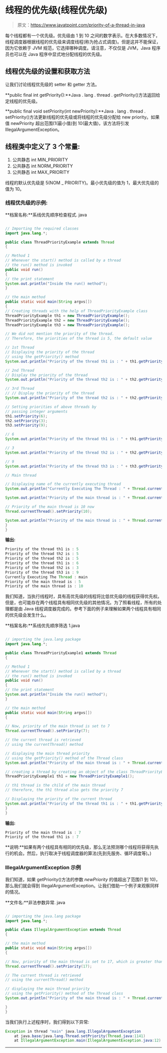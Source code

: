 # 线程的优先级(线程优先级)

> 原文：<https://www.javatpoint.com/priority-of-a-thread-in-java>

每个线程都有一个优先级。优先级由 1 到 10 之间的数字表示。在大多数情况下，线程调度器根据线程的优先级来调度线程(称为抢占式调度)。但是这并不能保证，因为它依赖于 JVM 规范，它选择哪种调度。请注意，不仅仅是 JVM，Java 程序员也可以在 Java 程序中显式地分配线程的优先级。

## 线程优先级的设置和获取方法

让我们讨论线程优先级的 setter 和 getter 方法。

**public final int getPriority():**Java . lang . thread . getPriority()方法返回给定线程的优先级。

**public final void setPriority(int newPriority):**Java . lang . thread . setPriority()方法更新线程的优先级或将线程的优先级分配给 new priority。如果值 newPriority 超出范围(1(最小值)到 10(最大值)，该方法将引发 IllegalArgumentException。

## 线程类中定义了 3 个常量:

1.  公共静态 int MIN_PRIORITY
2.  公共静态 int NORM_PRIORITY
3.  公共静态 int MAX_PRIORITY

线程的默认优先级是 5(NOM _ PRIORITY)。最小优先级的值为 1，最大优先级的值为 10。

### 线程优先级的示例:

**档案名称:**系线优先顺序检查程式. java

```java

// Importing the required classes
import java.lang.*;

public class ThreadPriorityExample extends Thread 
{

// Method 1
// Whenever the start() method is called by a thread
// the run() method is invoked
public void run()
{
// the print statement
System.out.println("Inside the run() method");
}

// the main method
public static void main(String argvs[])
{
// Creating threads with the help of ThreadPriorityExample class
ThreadPriorityExample th1 = new ThreadPriorityExample();
ThreadPriorityExample th2 = new ThreadPriorityExample();
ThreadPriorityExample th3 = new ThreadPriorityExample();

// We did not mention the priority of the thread.
// Therefore, the priorities of the thread is 5, the default value

// 1st Thread
// Displaying the priority of the thread
// using the getPriority() method
System.out.println("Priority of the thread th1 is : " + th1.getPriority());

// 2nd Thread 
// Display the priority of the thread
System.out.println("Priority of the thread th2 is : " + th2.getPriority());

// 3rd Thread 
// // Display the priority of the thread
System.out.println("Priority of the thread th2 is : " + th2.getPriority());

// Setting priorities of above threads by
// passing integer arguments
th1.setPriority(6);
th2.setPriority(3);
th3.setPriority(9);

// 6
System.out.println("Priority of the thread th1 is : " + th1.getPriority());

// 3
System.out.println("Priority of the thread th2 is : " + th2.getPriority());

// 9
System.out.println("Priority of the thread th3 is : " + th3.getPriority());

// Main thread

// Displaying name of the currently executing thread 
System.out.println("Currently Executing The Thread : " + Thread.currentThread().getName());

System.out.println("Priority of the main thread is : " + Thread.currentThread().getPriority());

// Priority of the main thread is 10 now
Thread.currentThread().setPriority(10);

System.out.println("Priority of the main thread is : " + Thread.currentThread().getPriority());
}
}

```

**输出:**

```java
Priority of the thread th1 is : 5
Priority of the thread th2 is : 5
Priority of the thread th2 is : 5
Priority of the thread th1 is : 6
Priority of the thread th2 is : 3
Priority of the thread th3 is : 9
Currently Executing The Thread : main
Priority of the main thread is : 5
Priority of the main thread is : 10

```

我们知道，当执行线程时，具有高优先级的线程将比低优先级的线程获得优先权。但是，也可能存在两个线程具有相同优先级的其他情况。为了照看线程，所有的处理都是由 Java 线程调度器完成的。参考下面的例子来理解如果两个线程具有相同的优先级会发生什么。

**档案名称:**系线优先顺序筛选 1.java

```java

// importing the java.lang package
import java.lang.*;

public class ThreadPriorityExample1 extends Thread 
{

// Method 1
// Whenever the start() method is called by a thread
// the run() method is invoked
public void run()
{
// the print statement
System.out.println("Inside the run() method");
}

// the main method
public static void main(String argvs[])
{

// Now, priority of the main thread is set to 7
Thread.currentThread().setPriority(7);

// the current thread is retrieved
// using the currentThread() method

// displaying the main thread priority
// using the getPriority() method of the Thread class
System.out.println("Priority of the main thread is : " + Thread.currentThread().getPriority());

// creating a thread by creating an object of the class ThreadPriorityExample1
ThreadPriorityExample1 th1 = new ThreadPriorityExample1();

// th1 thread is the child of the main thread
// therefore, the th1 thread also gets the priority 7

// Displaying the priority of the current thread
System.out.println("Priority of the thread th1 is : " + th1.getPriority());
}
}

```

**输出:**

```java
Priority of the main thread is : 7
Priority of the thread th1 is : 7

```

**说明:**如果有两个线程具有相同的优先级，那么无法预测哪个线程将获得先执行的机会。然后，执行取决于线程调度器的算法(先到先服务、循环调度等)。)

### IllegalArgumentException 示例

我们知道，如果 getPriority()方法的参数 *newPriority* 的值超出了范围(1 到 10)，那么我们就会得到 IllegalArgumentException。让我们借助一个例子来观察同样的情况。

**文件名:**非法参数异常. java

```java

// importing the java.lang package
import java.lang.*;

public class IllegalArgumentException extends Thread 
{

// the main method
public static void main(String argvs[])
{

// Now, priority of the main thread is set to 17, which is greater than 10
Thread.currentThread().setPriority(17);

// The current thread is retrieved
// using the currentThread() method

// displaying the main thread priority
// using the getPriority() method of the Thread class
System.out.println("Priority of the main thread is : " + Thread.currentThread().getPriority());

}
}

```

当我们执行上述程序时，我们得到以下异常:

```java
Exception in thread "main" java.lang.IllegalArgumentException
	at java.base/java.lang.Thread.setPriority(Thread.java:1141)
	at IllegalArgumentException.main(IllegalArgumentException.java:12)

```

* * *